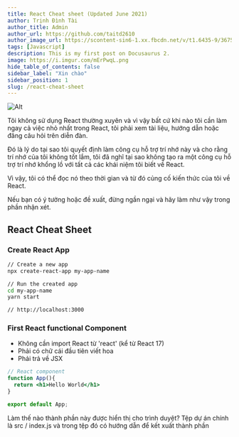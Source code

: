 ```yaml
---
title: React Cheat sheet (Updated June 2021)
author: Trịnh Đình Tài
author_title: Admin
author_url: https://github.com/taitd2610
author_image_url: https://scontent-sin6-1.xx.fbcdn.net/v/t1.6435-9/36756866_226907771464364_2771393154585198592_n.jpg?_nc_cat=101&ccb=1-3&_nc_sid=09cbfe&_nc_ohc=MGgQs4UzM5EAX-5FQaR&_nc_ht=scontent-sin6-1.xx&oh=24342e3e97bc53311a628434d6667de7&oe=60DCA347
tags: [Javascript]
description: This is my first post on Docusaurus 2.
image: https://i.imgur.com/mErPwqL.png
hide_table_of_contents: false
sidebar_label: "Xin chào"
sidebar_position: 1
slug: /react-cheat-sheet
---
```


![Alt](https://dev-to-uploads.s3.amazonaws.com/uploads/articles/r3ui703pme0meo82pu5o.png)

Tôi không sử dụng React thường xuyên và vì vậy bất cứ khi nào tôi cần làm ngay cả việc nhỏ nhất trong React, tôi phải xem tài liệu, hướng dẫn hoặc đăng câu hỏi trên diễn đàn.  

Đó là lý do tại sao tôi quyết định làm công cụ hỗ trợ trí nhớ này và cho rằng trí nhớ của tôi không tốt lắm, tôi đã nghĩ tại sao không tạo ra một công cụ hỗ trợ trí nhớ khổng lồ với tất cả các khái niệm tôi biết về React.  

Vì vậy, tôi có thể đọc nó theo thời gian và từ đó củng cố kiến ​​thức của tôi về React.  

Nếu bạn có ý tưởng hoặc đề xuất, đừng ngần ngại và hãy làm như vậy trong phần nhận xét.

<!--truncate-->

## React Cheat Sheet

### Create React App

```sh
// Create a new app
npx create-react-app my-app-name

// Run the created app
cd my-app-name
yarn start

// http://localhost:3000
```

### First React functional Component
- Không cần import React từ 'react' (kể từ React 17) 
- Phải có chữ cái đầu tiên viết hoa 
- Phải trả về JSX

```jsx title="src/App.js"
// React component
function App(){
  return <h1>Hello World</h1>
} 

export default App;
```

Làm thế nào thành phần này được hiển thị cho trình duyệt? Tệp dự án chính là src / index.js và trong tệp đó có hướng dẫn để kết xuất thành phần


